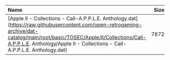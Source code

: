 |Name|Size|
|:---|---:|
|[Apple II - Collections - Call-A.P.P.L.E. Anthology.dat](https://raw.githubusercontent.com/open-retrogaming-archive/dat-catalog/main/root/basic/TOSEC/Apple/II/Collections/Call-A.P.P.L.E. Anthology/Apple II - Collections - Call-A.P.P.L.E. Anthology.dat)|7872|
